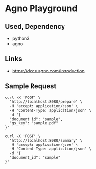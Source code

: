 # Agno Playground

## Used, Dependency

- python3
- agno

## Links

- https://docs.agno.com/introduction

## Sample Request

```shell
curl -X 'POST' \
  'http://localhost:8080/prepare' \
  -H 'accept: application/json' \
  -H 'Content-Type: application/json' \
  -d '{
  "document_id": "sample",
  "gs_key": "sample.pdf"
}'
```

```shell
curl -X 'POST' \
  'http://localhost:8080/summary' \
  -H 'accept: application/json' \
  -H 'Content-Type: application/json' \
  -d '{
  "document_id": "sample"
}'
```